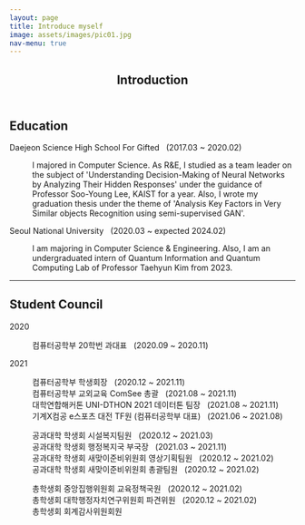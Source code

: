 ```yaml
---
layout: page
title: Introduce myself
image: assets/images/pic01.jpg
nav-menu: true
---
```


<!-- Main -->
<div id="main" class="alt">

<!-- One -->
<section id="one">
	<div class="inner">
		<header class="major">
			<h1>Introduction</h1>
		</header>

<!-- Education -->
<h2 id="content">Education</h2>

<dl>
	<dt>Daejeon Science High School For Gifted &nbsp; (2017.03 ~ 2020.02)</dt>
	<dd>
		<p>I majored in Computer Science. As R&E, I studied as a team leader on the subject of 'Understanding Decision-Making of Neural Networks by Analyzing Their Hidden Responses' under the guidance of Professor Soo-Young Lee, KAIST for a year. Also, I wrote my graduation thesis under the theme of 'Analysis Key Factors in Very Similar objects Recognition using semi-supervised GAN'.</p>
	</dd>
	<dt>Seoul National University &nbsp; (2020.03 ~ expected 2024.02)</dt>
	<dd>
		<p>I am majoring in Computer Science & Engineering. Also, I am an undergraduated intern of Quantum Information and Quantum Computing Lab of Professor Taehyun Kim from 2023.</p>
	</dd>
</dl>

<hr class="major" />

<!-- Student Council -->
<h2 id="content">Student Council</h2>

<dl>
	<dt>2020</dt>
	<dd>
		<p>
			컴퓨터공학부 20학번 과대표 &nbsp; (2020.09 ~ 2020.11)
		</p>
	</dd>
	<dt>2021</dt>
	<dd>
		<p>
			컴퓨터공학부 학생회장 &nbsp; (2020.12 ~ 2021.11)<br/>
			컴퓨터공학부 교외교육 ComSee 총괄 &nbsp; (2021.08 ~ 2021.11)<br/>
			대학연합해커톤 UNI-DTHON 2021 데이터톤 팀장 &nbsp; (2021.08 ~ 2021.11)<br/>
			기계X컴공 e스포츠 대전 TF원 (컴퓨터공학부 대표) &nbsp; (2021.06 ~ 2021.08)
		</p>
		<p>
			공과대학 학생회 시설복지팀원 &nbsp; (2020.12 ~ 2021.03)<br/>
			공과대학 학생회 행정복지국 부국장 &nbsp; (2021.03 ~ 2021.11)<br/>
			공과대학 학생회 새맞이준비위원회 영상기획팀원 &nbsp; (2020.12 ~ 2021.02)<br/>
			공과대학 학생회 새맞이준비위원회 총괄팀원 &nbsp; (2020.12 ~ 2021.02)
		</p>
		<p>
			총학생회 중앙집행위원회 교육정책국원 &nbsp; (2020.12 ~ 2021.02)<br/>
			총학생회 대학행정자치연구위원회 파견위원 &nbsp; (2020.12 ~ 2021.02)<br/>
			총학생회 회계감사위원회원<br/>
		</p>
	</dd>
</dl>

</div>
</section>

</div>
